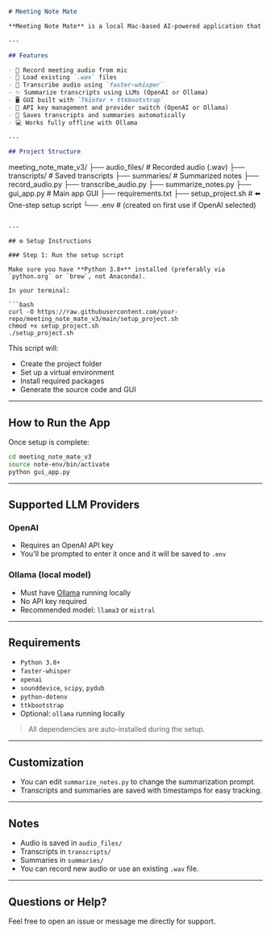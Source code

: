 
```markdown
# Meeting Note Mate

**Meeting Note Mate** is a local Mac-based AI-powered application that records audio, transcribes it using Whisper, and summarizes the transcript into structured meeting notes (MoM). It comes with a modern GUI built using `ttkbootstrap` and supports both **OpenAI** and **Ollama (LLaMA)** as LLM backends.

---

## Features

- 🎤 Record meeting audio from mic
- 📁 Load existing `.wav` files
- 🧠 Transcribe audio using `faster-whisper`
- ✨ Summarize transcripts using LLMs (OpenAI or Ollama)
- 🖥️ GUI built with `Tkinter + ttkbootstrap`
- 🔐 API key management and provider switch (OpenAI or Ollama)
- 📂 Saves transcripts and summaries automatically
- 💻 Works fully offline with Ollama

---

## Project Structure

```

meeting\_note\_mate\_v3/
├── audio\_files/       # Recorded audio (.wav)
├── transcripts/       # Saved transcripts
├── summaries/         # Summarized notes
├── record\_audio.py
├── transcribe\_audio.py
├── summarize\_notes.py
├── gui\_app.py         # Main app GUI
├── requirements.txt
├── setup\_project.sh   # ⬅️ One-step setup script
└── .env               # (created on first use if OpenAI selected)

````

---

## ⚙️ Setup Instructions

### Step 1: Run the setup script

Make sure you have **Python 3.8+** installed (preferably via `python.org` or `brew`, not Anaconda).

In your terminal:

```bash
curl -O https://raw.githubusercontent.com/your-repo/meeting_note_mate_v3/main/setup_project.sh
chmod +x setup_project.sh
./setup_project.sh
````

This script will:

* Create the project folder
* Set up a virtual environment
* Install required packages
* Generate the source code and GUI

---

## How to Run the App

Once setup is complete:

```bash
cd meeting_note_mate_v3
source note-env/bin/activate
python gui_app.py
```

---

## Supported LLM Providers

### OpenAI

* Requires an OpenAI API key
* You'll be prompted to enter it once and it will be saved to `.env`

### Ollama (local model)

* Must have [Ollama](https://ollama.com) running locally
* No API key required
* Recommended model: `llama3` or `mistral`

---

## Requirements

* `Python 3.8+`
* `faster-whisper`
* `openai`
* `sounddevice`, `scipy`, `pydub`
* `python-dotenv`
* `ttkbootstrap`
* Optional: `ollama` running locally

> All dependencies are auto-installed during the setup.

---

## Customization

* You can edit `summarize_notes.py` to change the summarization prompt.
* Transcripts and summaries are saved with timestamps for easy tracking.

---

## Notes

* Audio is saved in `audio_files/`
* Transcripts in `transcripts/`
* Summaries in `summaries/`
* You can record new audio or use an existing `.wav` file.

---


## Questions or Help?

Feel free to open an issue or message me directly for support.

```